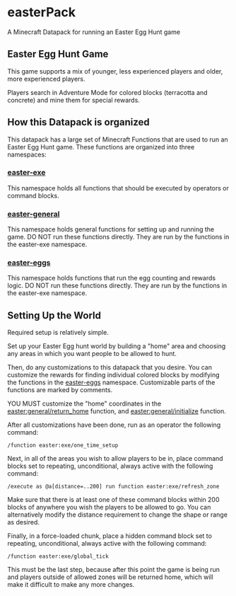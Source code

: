 # easterPack
A Minecraft Datapack for running an Easter Egg Hunt game

## Easter Egg Hunt Game
This game supports a mix of younger, less experienced players and older, more experienced players.

Players search in Adventure Mode for colored blocks (terracotta and concrete) and mine them for special rewards.

## How this Datapack is organized
This datapack has a large set of Minecraft Functions that are used to run an Easter Egg Hunt game. These functions are organized into three namespaces:

### [easter-exe](/data/easter-exe/)
This namespace holds all functions that should be executed by operators or command blocks.

### [easter-general](/data//easter-general/)
This namespace holds general functions for setting up and running the game. DO NOT run these functions directly. They are run by the functions in the easter-exe namespace.

### [easter-eggs](/data/easter-eggs/)
This namespace holds functions that run the egg counting and rewards logic. DO NOT run these functions directly. They are run by the functions in the easter-exe namespace.

## Setting Up the World
Required setup is relatively simple. 

Set up your Easter Egg hunt world by building a "home" area and choosing any areas in which you want people to be allowed to hunt.

Then, do any customizations to this datapack that you desire. You can customize the rewards for finding individual colored blocks by modifying the functions in the [easter-eggs](/data/eastereggs/) namespace. Customizable parts of the functions are marked by comments.

YOU MUST customize the "home" coordinates in the [easter:general/return_home](/data/easter/functions/general/return_home.mcfunction) function, and [easter:general/initialize](/data/easter/functions/general/initialize.mcfunction) function.

After all customizations have been done, run as an operator the following command: 
```
/function easter:exe/one_time_setup
```

Next, in all of the areas you wish to allow players to be in, place command blocks set to repeating, unconditional, always active with the following command:
```
/execute as @a[distance=..200] run function easter:exe/refresh_zone
```
Make sure that there is at least one of these command blocks within 200 blocks of anywhere you wish the players to be allowed to go. You can alternatively modify the distance requirement to change the shape or range as desired.

Finally, in a force-loaded chunk, place a hidden command block set to repeating, unconditional, always active with the following command:
```
/function easter:exe/global_tick
```
This must be the last step, because after this point the game is being run and players outside of allowed zones will be returned home, which will make it difficult to make any more changes.
